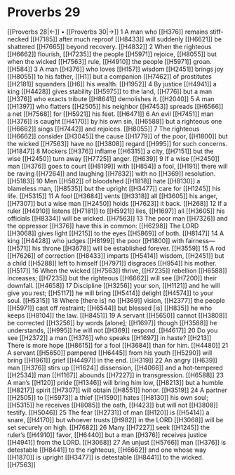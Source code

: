# Proverbs 29
[[Proverbs 28|←]] • [[Proverbs 30|→]]
1 A man who [[H376]] remains stiff-necked [[H7185]] after much reproof [[H8433]] will suddenly [[H6621]] be shattered [[H7665]] beyond recovery. [[H4832]] 
2 When the righteous [[H6662]] flourish, [[H7235]] the people [[H5971]] rejoice, [[H8055]] but when the wicked [[H7563]] rule, [[H4910]] the people [[H5971]] groan. [[H584]] 
3 A man [[H376]] who loves [[H157]] wisdom [[H2451]] brings joy [[H8055]] to his father, [[H1]] but a companion [[H7462]] of prostitutes [[H2181]] squanders [[H6]] his wealth. [[H1952]] 
4 By justice [[H4941]] a king [[H4428]] gives stability [[H5975]] to the land, [[H776]] but a man [[H376]] who exacts tribute [[H8641]] demolishes it. [[H2040]] 
5 A man [[H1397]] who flatters [[H2505]] his neighbor [[H7453]] spreads [[H6566]] a net [[H7568]] for [[H5921]] his feet. [[H6471]] 
6 An evil [[H7451]] man [[H376]] is caught [[H4170]] by his own sin, [[H6588]] but a righteous one [[H6662]] sings [[H7442]] and rejoices. [[H8055]] 
7 The righteous [[H6662]] consider [[H3045]] the cause [[H1779]] of the poor, [[H1800]] but the wicked [[H7563]] have no [[H3808]] regard [[H995]] for such concerns. [[H1847]] 
8 Mockers [[H376]] inflame [[H6315]] a city, [[H7151]] but the wise [[H2450]] turn away [[H7725]] anger. [[H639]] 
9 If a wise [[H2450]] man [[H376]] goes to court [[H8199]] with [[H854]] a fool, [[H191]] there will be raving [[H7264]] and laughing [[H7832]] with no [[H369]] resolution. [[H5183]] 
10 Men [[H582]] of bloodshed [[H1818]] hate [[H8130]] a blameless man, [[H8535]] but the upright [[H3477]] care for [[H1245]] his life. [[H5315]] 
11 A fool [[H3684]] vents [[H3318]] all [[H3605]] his anger, [[H7307]] but a wise man [[H2450]] holds [[H7623]] it back. [[H268]] 
12 If a ruler [[H4910]] listens [[H7181]] to [[H5921]] lies, [[H1697]] all [[H3605]] his officials [[H8334]] will be wicked. [[H7563]] 
13 The poor man [[H7326]] and the oppressor [[H376]] have this in common: [[H6298]] The LORD [[H3068]] gives light [[H215]] to the eyes [[H5869]] of both. [[H8147]] 
14 A king [[H4428]] who judges [[H8199]] the poor [[H1800]] with fairness— [[H571]] his throne [[H3678]] will be established forever. [[H3559]] 
15 A rod [[H7626]] of correction [[H8433]] imparts [[H5414]] wisdom, [[H2451]] but a child [[H5288]] left to himself [[H7971]] disgraces [[H954]] his mother. [[H517]] 
16 When the wicked [[H7563]] thrive, [[H7235]] rebellion [[H6588]] increases; [[H7235]] but the righteous [[H6662]] will see [[H7200]] their downfall. [[H4658]] 
17 Discipline [[H3256]] your son, [[H1121]] and he will give you rest; [[H5117]] he will bring [[H5414]] delight [[H4574]] to your soul. [[H5315]] 
18 Where [there is] no [[H369]] vision, [[H2377]] the people [[H5971]] cast off restraint; [[H6544]] but blessed [is] [[H835]] he who keeps [[H8104]] the law. [[H8451]] 
19 A servant [[H5650]] cannot [[H3808]] be corrected [[H3256]] by words [alone]; [[H1697]] though [[H3588]] he understands, [[H995]] he will not [[H369]] respond. [[H4617]] 
20 Do you see [[H2372]] a man [[H376]] who speaks [[H1697]] in haste? [[H213]] There is more hope [[H8615]] for a fool [[H3684]] than for him. [[H4480]] 
21 A servant [[H5650]] pampered [[H6445]] from his youth [[H5290]] will bring [[H1961]] grief [[H4497]] in the end. [[H319]] 
22 An angry [[H639]] man [[H376]] stirs up [[H1624]] dissension, [[H4066]] and a hot-tempered [[H2534]] man [[H1167]] abounds [[H7227]] in transgression. [[H6588]] 
23 A man’s [[H120]] pride [[H1346]] will bring him low, [[H8213]] but a humble [[H8217]] spirit [[H7307]] will obtain [[H8551]] honor. [[H3519]] 
24 A partner [[H2505]] to [[H5973]] a thief [[H1590]] hates [[H8130]] his own soul; [[H5315]] he receives [[H8085]] the oath, [[H423]] but will not [[H3808]] testify. [[H5046]] 
25 The fear [[H2731]] of man [[H120]] is [[H5414]] a snare, [[H4170]] but whoever trusts [[H982]] in the LORD [[H3068]] will be set securely on high. [[H7682]] 
26 Many [[H7227]] seek [[H1245]] the ruler’s [[H4910]] favor, [[H6440]] but a man [[H376]] receives justice [[H4941]] from the LORD. [[H3068]] 
27 An unjust [[H5766]] man [[H376]] is detestable [[H8441]] to the righteous, [[H6662]] and one whose way [[H1870]] is upright [[H3477]] is detestable [[H8441]] to the wicked. [[H7563]] 
